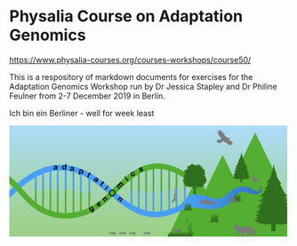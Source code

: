 # Physalia Course on Adaptation Genomics 
https://www.physalia-courses.org/courses-workshops/course50/

This is a respository of markdown documents for exercises for the Adaptation Genomics Workshop run by Dr Jessica Stapley and Dr Philine Feulner from 2-7 December 2019 in Berlin.

Ich bin ein Berliner - well for week least

![alt text](https://github.com/jessstapley/Physalia_AdaptationGenomics/blob/master/AdaptationGenomicsLogo..png)
